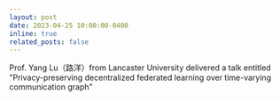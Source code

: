 ```yaml
---
layout: post
date: 2023-04-25 10:00:00-0400
inline: true
related_posts: false
---
```


Prof. Yang Lu（路洋）from Lancaster University delivered a talk entitled "Privacy-preserving decentralized federated learning over time-varying communication graph"
